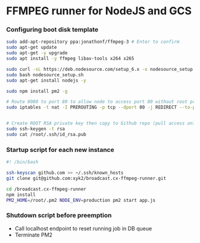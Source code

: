 # FFMPEG runner for NodeJS and GCS

### Configuring boot disk template
```bash
sudo add-apt-repository ppa:jonathonf/ffmpeg-3 # Enter to confirm
sudo apt-get update
sudo apt-get -y upgrade
sudo apt install -y ffmpeg libav-tools x264 x265

sudo curl -sL https://deb.nodesource.com/setup_6.x -o nodesource_setup.sh
sudo bash nodesource_setup.sh
sudo apt-get install nodejs -y

sudo npm install pm2 -g

# Route 8080 to port 80 to allow node to access port 80 without root privileges
sudo iptables -t nat -I PREROUTING -p tcp --dport 80 -j REDIRECT --to-port 8080


# Create ROOT RSA private key then copy to Github repo (pull access only)
sudo ssh-keygen -t rsa
sudo cat /root/.ssh/id_rsa.pub

```


### Startup script for each new instance
```bash
#! /bin/bash

ssh-keyscan github.com >> ~/.ssh/known_hosts
git clone git@github.com:xyk2/broadcast.cx-ffmpeg-runner.git

cd /broadcast.cx-ffmpeg-runner
npm install
PM2_HOME=/root/.pm2 NODE_ENV=production pm2 start app.js
```



### Shutdown script before preemption
* Call localhost endpoint to reset running job in DB queue
* Terminate PM2
